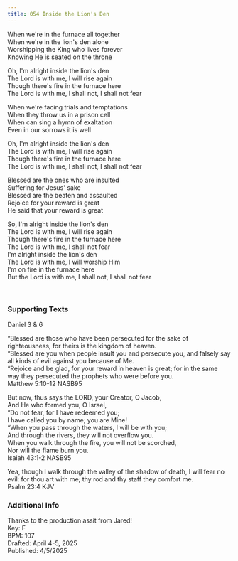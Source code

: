 ```yaml
---
title: 054 Inside the Lion's Den
---
```


When we're in the furnace all together \
When we're in the lion's den alone \
Worshipping the King who lives forever \
Knowing He is seated on the throne 

Oh, I'm alright inside the lion's den \
The Lord is with me, I will rise again \
Though there's fire in the furnace here \
The Lord is with me, I shall not, I shall not fear 

When we're facing trials and temptations \
When they throw us in a prison cell \
When can sing a hymn of exaltation \
Even in our sorrows it is well 

Oh, I'm alright inside the lion's den \
The Lord is with me, I will rise again \
Though there's fire in the furnace here \
The Lord is with me, I shall not, I shall not fear 

Blessed are the ones who are insulted \
Suffering for Jesus' sake \
Blessed are the beaten and assaulted \
Rejoice for your reward is great \
He said that your reward is great 

So, I'm alright inside the lion's den \
The Lord is with me, I will rise again \
Though there's fire in the furnace here \
The Lord is with me, I shall not fear \
I'm alright inside the lion's den \
The Lord is with me, I will worship Him \
I'm on fire in the furnace here \
But the Lord is with me, I shall not, I shall not fear


<br /> 

### Supporting Texts ###

Daniel 3 & 6

“Blessed are those who have been persecuted for the sake of righteousness, for theirs is the kingdom of heaven. \
“Blessed are you when people insult you and persecute you, and falsely say all kinds of evil against you because of Me. \
“Rejoice and be glad, for your reward in heaven is great; for in the same way they persecuted the prophets who were before you. \
Matthew 5:10-12 NASB95

But now, thus says the LORD, your Creator, O Jacob, \
And He who formed you, O Israel, \
“Do not fear, for I have redeemed you; \
I have called you by name; you are Mine! \
“When you pass through the waters, I will be with you; \
And through the rivers, they will not overflow you. \
When you walk through the fire, you will not be scorched, \
Nor will the flame burn you. \
Isaiah 43:1-2 NASB95

Yea, though I walk through the valley of the shadow of death, I will fear no evil: for thou art with me; thy rod and thy staff they comfort me. \
Psalm 23:4 KJV

### Additional Info

Thanks to the production assit from Jared! \
Key: F \
BPM: 107 \
Drafted: April 4-5, 2025 \
Published: 4/5/2025
